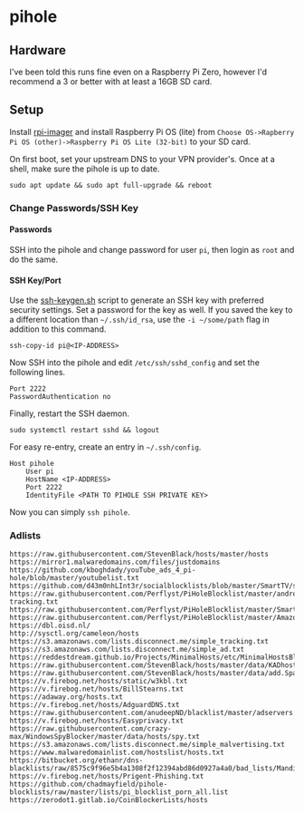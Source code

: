 # pihole

## Hardware

I've been told this runs fine even on a Raspberry Pi Zero, however I'd recommend a 3 or better with at least a 16GB SD card.

## Setup

Install [rpi-imager](https://www.raspberrypi.org/downloads/) and install Raspberry Pi OS (lite) from `Choose OS->Rapberry Pi OS (other)->Raspberry Pi OS Lite (32-bit)` to your SD card.

On first boot, set your upstream DNS to your VPN provider's. Once at a shell, make sure the pihole is up to date.

`sudo apt update && sudo apt full-upgrade && reboot`

### Change Passwords/SSH Key

#### Passwords

SSH into the pihole and change password for user `pi`, then login as `root` and do the same.

#### SSH Key/Port

Use the [ssh-keygen.sh](../scripts/ssh-keygen.sh) script to generate an SSH key with preferred security settings. Set a password for the key as well. If you saved the key to a different location than `~/.ssh/id_rsa`, use the `-i ~/some/path` flag in addition to this command.

`ssh-copy-id pi@<IP-ADDRESS>`

Now SSH into the pihole and edit `/etc/ssh/sshd_config` and set the following lines.

```
Port 2222
PasswordAuthentication no
```

Finally, restart the SSH daemon.

`sudo systemctl restart sshd && logout`

For easy re-entry, create an entry in `~/.ssh/config`.

```
Host pihole
	User pi
	HostName <IP-ADDRESS>
	Port 2222
	IdentityFile <PATH TO PIHOLE SSH PRIVATE KEY>
```

Now you can simply `ssh pihole`.

### Adlists

```
https://raw.githubusercontent.com/StevenBlack/hosts/master/hosts 	
https://mirror1.malwaredomains.com/files/justdomains 	
https://github.com/kboghdady/youTube_ads_4_pi-hole/blob/master/youtubelist.txt 	
https://github.com/d43m0nhLInt3r/socialblocklists/blob/master/SmartTV/smarttvblocklist.txt 	
https://raw.githubusercontent.com/Perflyst/PiHoleBlocklist/master/android-tracking.txt 	
https://raw.githubusercontent.com/Perflyst/PiHoleBlocklist/master/SmartTV.txt 	
https://raw.githubusercontent.com/Perflyst/PiHoleBlocklist/master/AmazonFireTV.txt 	
https://dbl.oisd.nl/ 	
http://sysctl.org/cameleon/hosts 	
https://s3.amazonaws.com/lists.disconnect.me/simple_tracking.txt 	
https://s3.amazonaws.com/lists.disconnect.me/simple_ad.txt
https://reddestdream.github.io/Projects/MinimalHosts/etc/MinimalHostsBlocker/minimalhosts 	
https://raw.githubusercontent.com/StevenBlack/hosts/master/data/KADhosts/hosts 	
https://raw.githubusercontent.com/StevenBlack/hosts/master/data/add.Spam/hosts 	
https://v.firebog.net/hosts/static/w3kbl.txt 	
https://v.firebog.net/hosts/BillStearns.txt 	
https://adaway.org/hosts.txt 	
https://v.firebog.net/hosts/AdguardDNS.txt 	
https://raw.githubusercontent.com/anudeepND/blacklist/master/adservers.txt 	
https://v.firebog.net/hosts/Easyprivacy.txt 	
https://raw.githubusercontent.com/crazy-max/WindowsSpyBlocker/master/data/hosts/spy.txt 	
https://s3.amazonaws.com/lists.disconnect.me/simple_malvertising.txt 	
https://www.malwaredomainlist.com/hostslist/hosts.txt 	
https://bitbucket.org/ethanr/dns-blacklists/raw/8575c9f96e5b4a1308f2f12394abd86d0927a4a0/bad_lists/Mandiant_APT1_Report_Appendix_D.txt 	
https://v.firebog.net/hosts/Prigent-Phishing.txt
https://github.com/chadmayfield/pihole-blocklists/raw/master/lists/pi_blocklist_porn_all.list 	
https://zerodot1.gitlab.io/CoinBlockerLists/hosts
```
